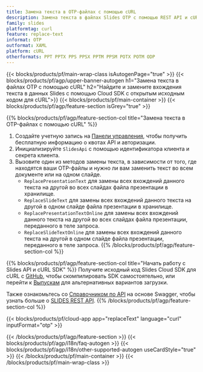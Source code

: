 ```yaml
---
title: Замена текста в OTP-файлах c помощью cURL
description: Замена текста в файлах Slides OTP с помощью REST API и cURL SDK с открытым исходным кодом
family: slides
platformtag: curl
feature: replace-text
informat: OTP
outformat: XAML
platform: cURL
otherformats: PPT PPTX PPS PPSX PPTM PPSM POTX POTM ODP
---
```


{{< blocks/products/pf/main-wrap-class isAutogenPage="true" >}}
{{< blocks/products/pf/agp/upper-banner-autogen h1="Замена текста в файлах OTP с помощью cURL" h2="Найдите и замените вхождения текста в данных Slides с помощью Cloud SDK с открытым исходным кодом для cURL">}}
{{< blocks/products/pf/main-container >}}
{{< blocks/products/pf/agp/feature-section isGrey="true" >}}

{{% blocks/products/pf/agp/feature-section-col title="Замена текста в OTP-файлах с помощью cURL" %}}
1. Создайте учетную запись на <a href="https://dashboard.aspose.cloud/">Панели управления</a>, чтобы получить бесплатную информацию о квотах API и авторизации.
1. Инициализируйте ```SlidesApi``` с помощью идентификатора клиента и секрета клиента.
1. Вызовите один из методов замены текста, в зависимости от того, где находятся ваши OTP-файлы и нужно ли вам заменить текст во всем документе или на одном слайде.
    - ```ReplacePresentationText``` для замены всех вхождений данного текста на другой во всех слайдах файла презентации в хранилище.
    - ```ReplaceSlideText``` для замены всех вхождений данного текста на другой в одном слайде файла презентации в хранилище.
    - ```ReplacePresentationTextOnline``` для замены всех вхождений данного текста на другой во всех слайдах файла презентации, переданного в теле запроса.
    - ```ReplaceSlideTextOnline``` для замены всех вхождений данного текста на другой в одном слайде файла презентации, переданного в теле запроса.
{{% /blocks/products/pf/agp/feature-section-col %}}

{{% blocks/products/pf/agp/feature-section-col title="Начать работу с Slides API и cURL SDK" %}}
Получите исходный код Slides Cloud SDK для cURL с [GitHub](https://github.com/aspose-slides-cloud/aspose-slides-cloud-curl), чтобы скомпилировать SDK самостоятельно, или перейти к [Выпускам](https://releases.aspose.cloud/) для альтернативных вариантов загрузки.

Также ознакомьтесь со [Справочником по API](https://apireference.aspose.cloud/slides/) на основе Swagger, чтобы узнать больше о [SLIDES REST API](https://products.aspose.cloud/slides/curl/).
{{% /blocks/products/pf/agp/feature-section-col %}}

{{< blocks/products/pf/cloud-app app="replaceText" language="curl" inputFormat="otp" >}}

{{< /blocks/products/pf/agp/feature-section >}}
{{< blocks/products/pf/agp/i18n/faq-autogen >}}
{{< blocks/products/pf/agp/i18n/other-supported-autogen useCardStyle="true" >}}
{{< /blocks/products/pf/main-container >}}
{{< /blocks/products/pf/main-wrap-class >}}